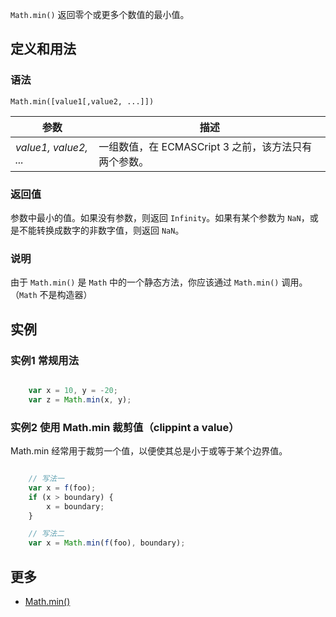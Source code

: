 `Math.min()` 返回零个或更多个数值的最小值。

## 定义和用法

### 语法

`Math.min([value1[,value2, ...]]) `

| 参数 | 描述 |
| --- | --- |
| _value1, value2, ..._ | 一组数值，在 ECMASCript 3 之前，该方法只有两个参数。 |

### 返回值

参数中最小的值。如果没有参数，则返回 `Infinity`。如果有某个参数为 `NaN`，或是不能转换成数字的非数字值，则返回 `NaN`。

### 说明

由于 `Math.min()` 是 `Math` 中的一个静态方法，你应该通过 `Math.min()` 调用。（`Math` 不是构造器）

## 实例

### 实例1 常规用法

``` javascript

    var x = 10, y = -20;
    var z = Math.min(x, y);

```

### 实例2 使用 Math.min 裁剪值（clippint a value）

Math.min 经常用于裁剪一个值，以便使其总是小于或等于某个边界值。

``` javascript

    // 写法一
    var x = f(foo);
    if (x > boundary) {
        x = boundary;
    }

    // 写法二
    var x = Math.min(f(foo), boundary);

```

## 更多

*   [Math.min()](https://developer.mozilla.org/zh-CN/docs/Web/JavaScript/Reference/Global_Objects/Math/min)